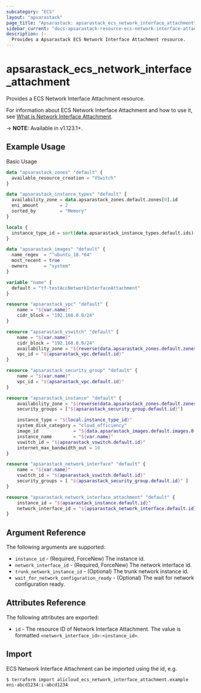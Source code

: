 ```yaml
---
subcategory: "ECS"
layout: "apsarastack"
page_title: "Apsarastack: apsarastack_ecs_network_interface_attachment"
sidebar_current: "docs-apsarastack-resource-ecs-network-interface-attachment"
description: |-
  Provides a Apsarastack ECS Network Interface Attachment resource.
---
```


# apsarastack\_ecs\_network\_interface\_attachment 

Provides a ECS Network Interface Attachment resource.

For information about ECS Network Interface Attachment and how to use it, see [What is Network Interface Attachment](https://help.aliyun.com/apsara/enterprise/v_3_16_0_20220117/ecs/enterprise-developer-guide/AttachNetworkInterface.html?spm=a2c4g.14484438.10001.364).

-> **NOTE:** Available in v1.123.1+.

## Example Usage

Basic Usage

```terraform
data "apsarastack_zones" "default" {
  available_resource_creation = "VSwitch"
}

data "apsarastack_instance_types" "default" {
  availability_zone = data.apsarastack_zones.default.zones[0].id
  eni_amount        = 2
  sorted_by         = "Memory"
}

locals {
  instance_type_id = sort(data.apsarastack_instance_types.default.ids)[0]
}

data "apsarastack_images" "default" {
  name_regex  = "^ubuntu_18.*64"
  most_recent = true
  owners      = "system"
}

variable "name" {
  default = "tf-testAccNetworkInterfaceAttachment"
}

resource "apsarastack_vpc" "default" {
    name = "${var.name}"
    cidr_block = "192.168.0.0/24"
}

resource "apsarastack_vswitch" "default" {
    name = "${var.name}"
    cidr_block = "192.168.0.0/24"
    availability_zone = "${reverse(data.apsarastack_zones.default.zones).0.id}"
    vpc_id = "${apsarastack_vpc.default.id}"
}

resource "apsarastack_security_group" "default" {
    name = "${var.name}"
    vpc_id = "${apsarastack_vpc.default.id}"
}

resource "apsarastack_instance" "default" {
    availability_zone = "${reverse(data.apsarastack_zones.default.zones).0.id}"
    security_groups = ["${apsarastack_security_group.default.id}"]

    instance_type = "${local.instance_type_id}"
    system_disk_category = "cloud_efficiency"
    image_id             = "${data.apsarastack_images.default.images.0.id}"
    instance_name        = "${var.name}"
    vswitch_id = "${apsarastack_vswitch.default.id}"
    internet_max_bandwidth_out = 10
}

resource "apsarastack_network_interface" "default" {
    name = "${var.name}"
    vswitch_id = "${apsarastack_vswitch.default.id}"
    security_groups = [ "${apsarastack_security_group.default.id}" ]
}

resource "apsarastack_network_interface_attachment" "default" {
    instance_id = "${apsarastack_instance.default.id}"
    network_interface_id = "${apsarastack_network_interface.default.id}"
}


```

## Argument Reference

The following arguments are supported:

* `instance_id` - (Required, ForceNew) The instance id.
* `network_interface_id` - (Required, ForceNew) The network interface id.
* `trunk_network_instance_id` - (Optional) The trunk network instance id.
* `wait_for_network_configuration_ready` - (Optional) The wait for network configuration ready.

## Attributes Reference

The following attributes are exported:

* `id` - The resource ID of Network Interface Attachment. The value is formatted `<network_interface_id>:<instance_id>`.

## Import

ECS Network Interface Attachment can be imported using the id, e.g.

```
$ terraform import alicloud_ecs_network_interface_attachment.example eni-abcd1234:i-abcd1234
```
